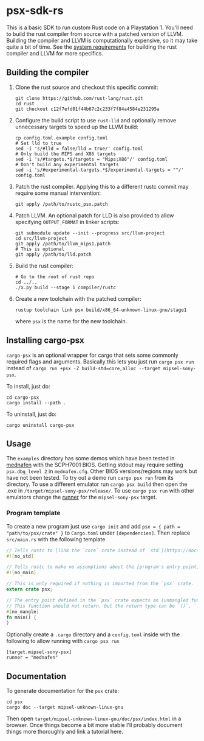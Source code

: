 # psx-sdk-rs

This is a basic SDK to run custom Rust code on a Playstation 1. You'll need to
build the rust compiler from source with a patched version of LLVM. Building the
compiler and LLVM is computationally expensive, so it may take quite a bit of
time. See the [system requirements](https://rustc-dev-guide.rust-lang.org/getting-started.html#system-requirements)
for building the rust compiler and LLVM for more specifics.

## Building the compiler

1. Clone the rust source and checkout this specific commit:

    ```
    git clone https://github.com/rust-lang/rust.git
    cd rust
    git checkout c12f7efd01f44b67c2c233f7f84a4584e231295a
    ```

2. Configure the build script to use `rust-lld` and optionally remove unnecessary targets to speed up the LLVM build:

    ```
    cp config.toml.example config.toml
    # Set lld to true
    sed -i 's/#lld = false/lld = true/' config.toml
    # Only build the MIPS and X86 targets
    sed -i 's/#targets.*$/targets = "Mips;X86"/' config.toml
    # Don't build any experimental targets
    sed -i 's/#experimental-targets.*$/experimental-targets = ""/' config.toml
    ```

3. Patch the rust compiler. Applying this to a different rustc commit may require some manual intervention:

    ```
    git apply /path/to/rustc_psx.patch
    ```

4. Patch LLVM. An optional patch for LLD is also provided to allow specifying `OUTPUT_FORMAT` in linker scripts:

    ```
    git submodule update --init --progress src/llvm-project
    cd src/llvm-project
    git apply /path/to/llvm_mips1.patch
    # This is optional
    git apply /path/to/lld.patch
    ```

5. Build the rust compiler:

    ```
    # Go to the root of rust repo
    cd ../..
    ./x.py build --stage 1 compiler/rustc
    ```

6. Create a new toolchain with the patched compiler:

    ```
    rustup toolchain link psx build/x86_64-unknown-linux-gnu/stage1
    ```

    where `psx` is the name for the new toolchain.

## Installing cargo-psx

`cargo-psx` is an optional wrapper for cargo that sets some commonly required
flags and arguments. Basically this lets you just run `cargo psx run` instead of
`cargo run +psx -Z build-std=core,alloc --target mipsel-sony-psx`.

To install, just do:

```
cd cargo-psx
cargo install --path .
```

To uninstall, just do:

```
cargo uninstall cargo-psx
```
    
## Usage

The `examples` directory has some demos which have been tested in
[mednafen](https://mednafen.github.io/) with the SCPH7001 BIOS. Getting stdout
may require setting `psx.dbg_level 2` in `mednafen.cfg`. Other BIOS
versions/regions may work but have not been tested. To try out a demo run `cargo
psx run` from its directory. To use a different emulator run `cargo psx build`
then open the .exe in `/target/mipsel-sony-psx/release/`. To use `cargo psx run`
with other emulators change the
[runner](https://doc.rust-lang.org/cargo/reference/config.html#target) for the
`mipsel-sony-psx` target.

### Program template

To create a new program just use `cargo init` and add `psx = { path =
"path/to/psx/crate" }` to `Cargo.toml` under `[dependencies]`. Then replace
`src/main.rs` with the following template

```rust
// Tells rustc to [link the `core` crate instead of `std`](https://docs.rust-embedded.org/embedonomicon/smallest-no-std.html#what-does-no_std-mean)
#![no_std]

// Tells rustc to make no assumptions about the [program's entry point](https://docs.rust-embedded.org/embedonomicon/smallest-no-std.html#the-code)
#![no_main]

// This is only required if nothing is imported from the `psx` crate.
extern crate psx;

// The entry point defined in the `psx` crate expects an [unmangled function](https://docs.rust-embedded.org/book/interoperability/rust-with-c.html#no_mangle) named `main`.
// This function should not return, but the return type can be `()`, `!` or `Result<()>`.
#[no_mangle]
fn main() {
}
```

Optionally create a `.cargo` directory and a `config.toml` inside with the
following to allow running with `cargo psx run`

```
[target.mipsel-sony-psx]
runner = "mednafen"
```

## Documentation

To generate documentation for the `psx` crate:

```
cd psx
cargo doc --target mipsel-unknown-linux-gnu
```

Then open `target/mipsel-unknown-linux-gnu/doc/psx/index.html` in a browser.
Once things become a bit more stable I'll probably document things more
thoroughly and link a tutorial here.
